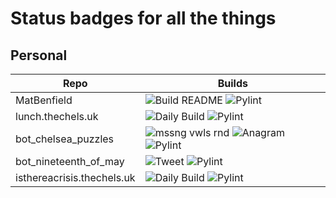 # Status badges for all the things

## Personal

| Repo | Builds|
|--|--|
| MatBenfield | ![Build README](https://github.com/MatBenfield/MatBenfield/workflows/Build%20README/badge.svg) ![Pylint](https://github.com/MatBenfield/MatBenfield/workflows/Pylint/badge.svg) |
| lunch.thechels.uk | ![Daily Build](https://github.com/MatBenfield/lunch.thechels.uk/workflows/Daily%20Build/badge.svg) ![Pylint](https://github.com/MatBenfield/lunch.thechels.uk/workflows/Pylint/badge.svg)|
| bot_chelsea_puzzles | ![mssng vwls rnd](https://github.com/TheChelsOrg/bot_chelsea_puzzles/workflows/mssng%20vwls%20rnd/badge.svg) ![Anagram](https://github.com/TheChelsOrg/bot_chelsea_puzzles/workflows/Anagram/badge.svg) ![Pylint](https://github.com/TheChelsOrg/bot_chelsea_puzzles/workflows/Pylint/badge.svg)|
| bot_nineteenth_of_may | ![Tweet](https://github.com/TheChelsOrg/bot_nineteenth_of_may/workflows/Tweet/badge.svg) ![Pylint](https://github.com/TheChelsOrg/bot_nineteenth_of_may/workflows/Pylint/badge.svg)|
| isthereacrisis.thechels.uk | ![Daily Build](https://github.com/TheChelsOrg/isthereacrisis.thechels.uk/workflows/Daily%20Build/badge.svg) ![Pylint](https://github.com/TheChelsOrg/isthereacrisis.thechels.uk/workflows/Pylint/badge.svg) |
